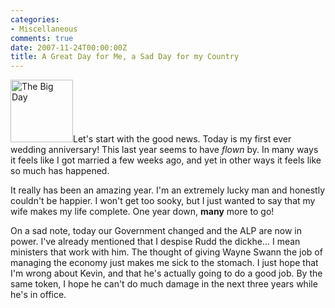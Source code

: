 ```yaml
---
categories:
- Miscellaneous
comments: true
date: 2007-11-24T00:00:00Z
title: A Great Day for Me, a Sad Day for my Country
---
```


<a href="/uploads/2007/11/img.jpg" title="The Big Day" rel="lightbox"><img src="/uploads/2007/11/img.jpg" alt="The Big Day" class="InlineImageLeft" Width="100" /></a>Let's start with the good news. Today is my first ever wedding anniversary! This last year seems to have <em>flown</em> by. In many ways it feels like I got married a few weeks ago, and yet in other ways it feels like so much has happened.

It really has been an amazing year. I'm an extremely lucky man and honestly couldn't be happier. I won't get too sooky, but I just wanted to say that my wife makes my life complete. One year down, <strong>many</strong> more to go!

On a sad note, today our Government changed and the ALP are now in power. I've already mentioned that I despise Rudd the dickhe... I mean ministers that work with him. The thought of giving Wayne Swann the job of managing the economy just makes me sick to the stomach. I just hope that I'm wrong about Kevin, and that he's actually going to do a good job. By the same token, I hope he can't do much damage in the next three years while he's in office.
